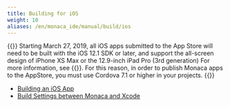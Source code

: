 ```yaml
---
title: Building for iOS
weight: 10
aliases: /en/monaca_ide/manual/build/ios
---
```


{{<note>}}
Starting March 27, 2019, all iOS apps submitted to the App Store will need to be built with the iOS 12.1 SDK or later, and support the all-screen design of iPhone XS Max or the 12.9-inch iPad Pro (3rd generation) For more information, see {{<link title="Submitting iOS Apps to the App Store" href="https://developer.apple.com/ios/submit/">}}. For this reason, in order to publish Monaca apps to the AppStore, you must use Cordova 7.1 or higher in your projects. 
{{</note>}}

- [Building an iOS App](build_ios)
- [Build Settings between Monaca and Xcode](import_export)
